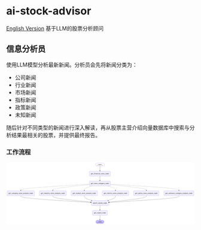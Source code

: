 # ai-stock-advisor
[English Version](README.md)
基于LLM的股票分析顾问

## 信息分析员
使用LLM模型分析最新新闻。分析员会先将新闻分类为：
- 公司新闻
- 行业新闻
- 市场新闻
- 指标新闻
- 政策新闻
- 未知新闻

随后针对不同类型的新闻进行深入解读，再从股票主营介绍向量数据库中搜索与分析结果最相关的股票，并提供最终报告。

### 工作流程
![alt text](images/workflow.png)